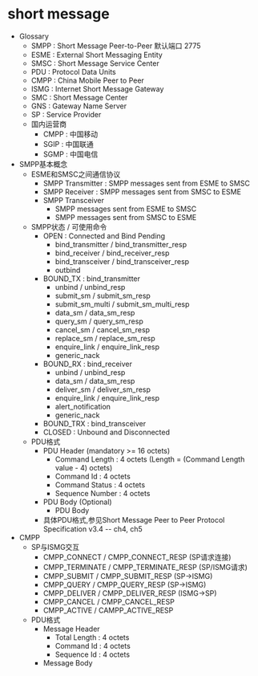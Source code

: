 # short message
- Glossary
    - SMPP : Short Message Peer-to-Peer 默认端口 2775
    - ESME : External Short Messaging Entity
    - SMSC : Short Message Service Center
    - PDU : Protocol Data Units
    - CMPP : China Mobile Peer to Peer
    - ISMG : Internet Short Message Gateway
    - SMC : Short Message Center
    - GNS : Gateway Name Server
    - SP : Service Provider
    - 国内运营商
        - CMPP : 中国移动
        - SGIP : 中国联通
        - SGMP : 中国电信
- SMPP基本概念
    - ESME和SMSC之间通信协议
        - SMPP Transmitter : SMPP messages sent from ESME to SMSC
        - SMPP Receiver : SMPP messages sent from SMSC to ESME
        - SMPP Transceiver
            - SMPP messages sent from ESME to SMSC
            - SMPP messages sent from SMSC to ESME
    - SMPP状态 / 可使用命令
        - OPEN : Connected and Bind Pending
            - bind_transmitter / bind_transmitter_resp
            - bind_receiver / bind_receiver_resp
            - bind_transceiver / bind_transceiver_resp
            - outbind
        - BOUND_TX : bind_transmitter
            - unbind / unbind_resp
            - submit_sm / submit_sm_resp
            - submit_sm_multi / submit_sm_multi_resp
            - data_sm / data_sm_resp
            - query_sm / query_sm_resp
            - cancel_sm / cancel_sm_resp
            - replace_sm / replace_sm_resp
            - enquire_link / enquire_link_resp
            - generic_nack
        - BOUND_RX : bind_receiver
            - unbind / unbind_resp
            - data_sm / data_sm_resp
            - deliver_sm / deliver_sm_resp
            - enquire_link / enquire_link_resp
            - alert_notification
            - generic_nack
        - BOUND_TRX : bind_transceiver
        - CLOSED : Unbound and Disconnected
    - PDU格式
        - PDU Header (mandatory >= 16 octets)
            - Command Length : 4 octets (Length = (Command Length value - 4) octets)
            - Command Id : 4 octets
            - Command Status : 4 octets
            - Sequence Number : 4 octets
        - PDU Body (Optional)
            - PDU Body
        - 具体PDU格式,参见Short Message Peer to Peer Protocol Specification v3.4 -- ch4, ch5
- CMPP
    - SP与ISMG交互
        - CMPP_CONNECT / CMPP_CONNECT_RESP (SP请求连接)
        - CMPP_TERMINATE / CMPP_TERMINATE_RESP (SP/ISMG请求)
        - CMPP_SUBMIT / CMPP_SUBMIT_RESP (SP->ISMG)
        - CMPP_QUERY / CMPP_QUERY_RESP (SP->ISMG)
        - CMPP_DELIVER / CMPP_DELIVER_RESP (ISMG->SP)
        - CMPP_CANCEL / CMPP_CANCEL_RESP
        - CMPP_ACTIVE / CAMPP_ACTIVE_RESP
    - PDU格式
        - Message Header
            - Total Length : 4 octets
            - Command Id : 4 octets
            - Sequence Id : 4 octets
        - Message Body